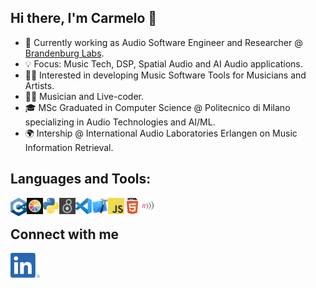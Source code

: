 <!--
  **carmelofascella/carmelofascella** is a ✨ _special_ ✨ repository because its `README.md` (this file) appears on your GitHub profile.

Here are some ideas to get you started:

- 🔭 I’m currently working on ...
- 🌱 I’m currently learning ...
- 👯 I’m looking to collaborate on ...
- 🤔 I’m looking for help with ...
- 💬 Ask me about ...
- 📫 How to reach me: ...
- 😄 Pronouns: ...
- ⚡ Fun fact: ...

-->

## Hi there, I'm Carmelo 👋

- 🔭 Currently working as Audio Software Engineer and Researcher @ [Brandenburg Labs][brandenburg-labs].
- 💡 Focus: Music Tech, DSP, Spatial Audio and AI Audio applications.
- 👨‍💻 Interested in developing Music Software Tools for Musicians and Artists.
- 👨‍🎤 Musician and Live-coder.
- 🎓 MSc Graduated in Computer Science @ Politecnico di Milano specializing in Audio Technologies and AI/ML.
- 🌍 Intership @ International Audio Laboratories Erlangen on Music Information Retrieval.

## Languages and Tools:

<img align="left" alt="C Plus Plus" width="26px" src="./images/c++.png" />
<img align="left" alt="Juce" width="26px" src="./images/juce.png" />
<img align="left" alt="Juce" width="26px" src="./images/python.png" />
<img align="left" alt="Juce" width="26px" src="./images/maxmsp.png" />
<img align="left" alt="Visual Studio Code" width="26px" src="./images/vscode.png" />
<img align="left" alt="XCode" width="26px" src="./images/xcode.png" />
<img align="left" alt="JavaScript" width="26px" src="./images/js.png" />
<img align="left" alt="HTML5" width="26px" src="./images/html.png" />
<img align="left" alt="SONICPI" width="26px" src="./images/sonicpi.png" />

<br>

## Connect with me

[<img align="left" alt="bilgehangecici | LinkedIn" height="40px" src="./images/linkedin.png"/>][linkedin]

<!-- Links  -->

[linkedin]: https://www.linkedin.com/in/carmelo-fascella/
[brandenburg-labs]: https://brandenburg-labs.com/
